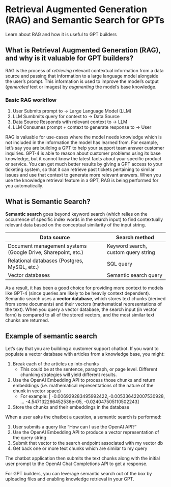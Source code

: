 # Retrieval Augmented Generation (RAG) and Semantic Search for GPTs

Learn about RAG and how it is useful to GPT builders

## What is Retrieval Augmented Generation (RAG), and why is it valuable for GPT builders?

RAG is the process of *retrieving* relevant contextual information from a data source and passing that information to a large language model alongside the user’s prompt. This information is used to improve the model’s output (*generated* text or images) by *augmenting* the model’s base knowledge.

### Basic RAG workflow

1. User Submits prompt to → Large Language Model (LLM)
2. LLM Sumbmits query for context to → Data Source
3. Data Source Responds with relevant context to → LLM
4. LLM Consumes prompt + context to generate response to → User

RAG is valuable for use-cases where the model needs knowledge which is not included in the information the model has learned from. For example, let’s say you are building a GPT to help your support team answer customer inquiries. GPT-4 is able to reason about customer problems using its base knowledge, but it cannot know the latest facts about your specific product or service. You can get much better results by giving a GPT access to your ticketing system, so that it can retrieve past tickets pertaining to similar issues and use that context to generate more relevant answers. When you use the knowledge retrieval feature in a GPT, RAG is being performed for you automatically.

## What is Semantic Search?

**Semantic search** goes beyond keyword search (which relies on the occurrence of specific index words in the search input) to find contextually relevant data based on the conceptual similarity of the input string.

| Data source | Search method |
| --- | --- |
| Document management systems (Google Drive, Sharepoint, etc.) | Keyword search, custom query string |
| Relational databases (Postgres, MySQL, etc.) | SQL query |
| Vector databases | Semantic search query |

As a result, it has been a good choice for providing more context to models like GPT-4 (since queries are likely to be heavily context dependent). Semantic search uses a **vector database**, which stores text chunks (derived from some documents) and their vectors (mathematical representations of the text). When you query a vector database, the search input (in vector form) is compared to all of the stored vectors, and the most similar text chunks are returned.

## Example of semantic search

Let’s say that you are building a customer support chatbot. If you want to populate a vector database with articles from a knowledge base, you might:

1. Break each of the articles up into chunks
   - This could be at the sentence, paragraph, or page level. Different chunking strategies will yield different results.
2. Use the OpenAI Embedding API to process those chunks and return embeddings (i.e. mathematical representations of the nature of the chunk in vector space)
   - For example: \[ -0.006929283495992422,-0.005336422007530928, … -4.547132266452536e-05, -0.024047505110502243\]
3. Store the chunks and their embeddings in the database

When a user asks the chatbot a question, a semantic search is performed:

1. User submits a query like “How can I use the OpenAI API?”
2. Use the OpenAI Embedding API to produce a vector representation of the query string
3. Submit that vector to the search endpoint associated with my vector db
4. Get back one or more text chunks which are similar to my query

The chatbot application then submits the text chunks along with the initial user prompt to the OpenAI Chat Completions API to get a response.

For GPT builders, you can leverage semantic search out of the box by uploading files and enabling knowledge retrieval in your GPT.
